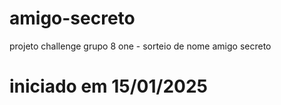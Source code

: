 # amigo-secreto
projeto challenge grupo 8 one - sorteio de nome amigo secreto
# iniciado em 15/01/2025